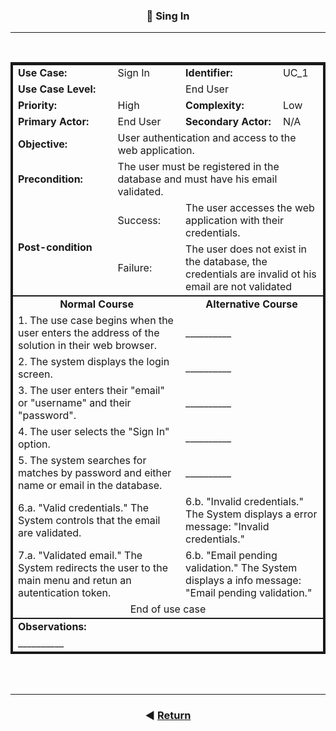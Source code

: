 <style>.bolded{font-weight:bold;}table{border:4px solid;}</style>

<h3 align=center>📌 Sing In</h3>
<hr>
<br>

<table>
    <thead">
        <tr>
            <td class="bolded">Use Case:</strong></td>
            <td>Sign In</td>
            <td class="bolded">Identifier:</strong></td>
            <td>UC_1</td>
        </tr>
        <tr>
            <td colspan="2" class="bolded">Use Case Level:</strong></td>
            <td colspan="2">End User</td>
        </tr>
        <tr>
            <td class="bolded">Priority:</strong></td>
            <td>High</td>
            <td class="bolded">Complexity:</strong></td>
            <td>Low</td>
        </tr>
        <tr>
            <td class="bolded">Primary Actor:</strong></td>
            <td>End User</td>
            <td class="bolded">Secondary Actor:</strong></td>
            <td>N/A</td>
        </tr>
        <tr>
            <td class="bolded">Objective:</strong></td>
            <td colspan="3">User authentication and access to the web application.</td>
        </tr>
        <tr>
            <td class="bolded">Precondition:</strong></td>
            <td colspan="3">The user must be registered in the database and must have his email validated.</td>
        </tr>
        <tr>
            <td rowspan="2" class="bolded">Post-condition</strong></td>
            <td colspan="1">Success:</td>
            <td colspan="3">The user accesses the web application with their credentials.</td>
        </tr>
        <tr>
            <td colspan="1">Failure:</td>
            <td colspan="3">The user does not exist in the database, the credentials are invalid ot his email are not validated</td>
        </tr>
    </thead>
    <tbody style="border-bottom: 2px solid;border-top: 2px solid">
        <tr>
            <td align="center" colspan="2" class="bolded">Normal Course</strong></td>
            <td align="center" colspan="2" class="bolded">Alternative Course</strong></td>
        </tr>
        <tr>
            <td colspan="2">1. The use case begins when the user enters the address of the solution in their web browser.</td>
            <td colspan="2">__________</td>
        </tr>
        <tr>
            <td colspan="2">2. The system displays the login screen.</td>
            <td colspan="2">__________</td>
        </tr>
        <tr>
            <td colspan="2">3. The user enters their "email" or "username" and their "password".</td>
            <td colspan="2">__________</td>
        </tr>
        <tr>
            <td colspan="2">4. The user selects the "Sign In" option.</td>
            <td colspan="2">__________</td>
        </tr>
        <tr>
            <td colspan="2">5. The system searches for matches by password and either name or email in the database.</td>
            <td colspan="2">__________</td>
        </tr>
        <tr>
            <td colspan="2">6.a. "Valid credentials." The System controls that the email are validated.</td>
            <td colspan="2">6.b. "Invalid credentials." The System displays a error message: "Invalid credentials."</td>
        </tr>
        <tr>
            <td colspan="2">7.a. "Validated email." The System redirects the user to the main menu and retun an autentication token.</td>
            <td colspan="2">6.b. "Email pending validation." The System displays a info message: "Email pending validation."</td>
        </tr>
        <tr>
            <td align="center" colspan="4">End of use case</td>
        </tr>
    </tbody>
    <tfoot>
        <tr>
            <td colspan="4" class="bolded">Observations:</strong></td>
        </tr>
        <tr>
            <td colspan="4">__________</td>
        </tr>
    </tfoot>
</table>

<br><br>

<footer align="center">
    <hr>

### ◀️ [Return](../../General_process_definition.md)

</footer>